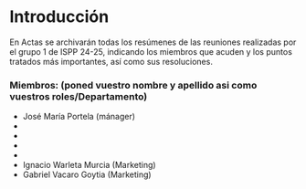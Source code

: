 # Introducción

En Actas se archivarán todas los resúmenes de las reuniones realizadas por el grupo 1 de ISPP 24-25, indicando los miembros que acuden y los puntos tratados más importantes, así como sus resoluciones.

### Miembros: (poned vuestro nombre y apellido asi como vuestros roles/Departamento)

- José María Portela (mánager)
- 
- 
-
-
- Ignacio Warleta Murcia (Marketing)
- Gabriel Vacaro Goytia (Marketing)